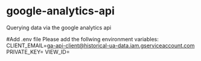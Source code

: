 # google-analytics-api
Querying data via the google analytics api

#Add .env file
Please add the follwing environment variables:
CLIENT_EMAIL=ga-api-client@historical-ua-data.iam.gserviceaccount.com
PRIVATE_KEY=<enter your api key here>
VIEW_ID=<enter your view ID here>
